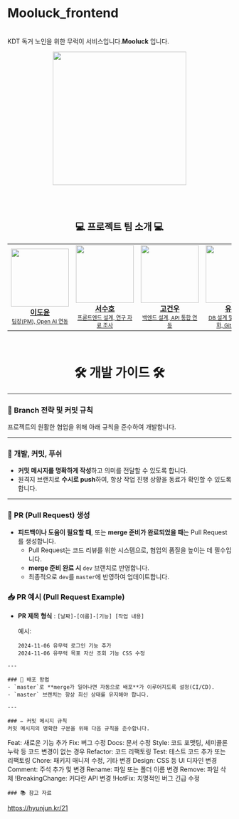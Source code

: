 # Mooluck_frontend

<br/>
KDT 독거 노인을 위한 무럭이 서비스입니다.<strong>Mooluck</strong> 입니다.
<br/>
<p align="center">
  <img src="https://github.com/user-attachments/assets/1774a899-69f2-4193-9fb2-8f7bea9867a6" width="300" height="300" />
</p>

<br/>
<br/>

<h2 align="center">💻 프로젝트 팀 소개 💻</h2>

<table align="center">
  <tr height="160px">
    <td align="center" width="150px">
      <a href="https://github.com/cheonghaa">
        <img
          src="https://avatars.githubusercontent.com/u/148474216?v=4"
          height="130px"
          width="130px"
        /><br />
        <strong>이도윤</strong><br />
        <span style="font-size:12px;">팀장(PM), Open AI 연동</span>
      </a>
    </td>
    <td align="center" width="150px">
      <a href="https://github.com/heodoong">
        <img
          src="https://avatars.githubusercontent.com/u/170384564?v=4"
          height="130px"
          width="130px"
        /><br />
        <strong>서수호</strong><br />
        <span style="font-size:12px;">프론트엔드 설계, 연구 자료 조사</span>
      </a>
    </td>
    <td align="center" width="150px">
      <a href="https://github.com/kogunwoo">
        <img
          src="https://avatars.githubusercontent.com/u/113786196?v=4"
          height="130px"
          width="130px"
        /><br />
        <strong>고건우</strong><br />
        <span style="font-size:12px;">백엔드 설계, API 통합 연동</span>
      </a>
    </td>
    <td align="center" width="150px">
      <a href="https://github.com/YooSeokHwan">
        <img
          src="https://avatars.githubusercontent.com/u/170384539?v=4"
          height="130px"
          width="130px"
        /><br />
        <strong>유석환</strong><br />
        <span style="font-size:12px;">DB 설계 및 데이터 시각화, GitHub 관리</span>
      </a>
    </td>
    <td align="center" width="150px">
      <a href="https://github.com/yeonsoo1010">
        <img
          src="https://avatars.githubusercontent.com/u/128021464?v=4"
          height="130px"
          width="130px"
        /><br />
        <strong>조연수</strong><br />
        <span style="font-size:12px;">UI/UX 디자인, 반응 애니메이션 및 인터랙션</span>
      </a>
    </td>
    <td align="center" width="150px">
      <a href="https://github.com/wpfkf4644">
        <img
          src="https://avatars.githubusercontent.com/u/170283983?v=4"
          height="130px"
          width="130px"
        /><br />
        <strong>안젤라</strong><br />
        <span style="font-size:12px;">인증 및 보안 시스템 개발, 서버 인프라 구축</span>
      </a>
    </td>
  </tr>
</table>


<br/>

<h1 align="center">🛠️ 개발 가이드 🛠️</h1>

---

### 📌 Branch 전략 및 커밋 규칙
프로젝트의 원활한 협업을 위해 아래 규칙을 준수하여 개발합니다.

---

### 🌱 개발, 커밋, 푸쉬
- **커밋 메시지를 명확하게 작성**하고 의미를 전달할 수 있도록 합니다.
- 원격지 브랜치로 **수시로 push**하여, 항상 작업 진행 상황을 동료가 확인할 수 있도록 합니다.

---

### 🔄 PR (Pull Request) 생성
- **피드백이나 도움이 필요할 때**, 또는 **merge 준비가 완료되었을 때**는 Pull Request를 생성합니다.
  - Pull Request는 코드 리뷰를 위한 시스템으로, 협업의 품질을 높이는 데 필수입니다.
  - **merge 준비 완료 시** `dev` 브랜치로 반영합니다.
  - 최종적으로 `dev`를 `master`에 반영하여 업데이트합니다.

### 📥 PR 예시 (Pull Request Example)
- **PR 제목 형식** : `[날짜]-[이름]-[기능] [작업 내용]`

  예시:
  ```
  2024-11-06 유무럭 로그인 기능 추가
  2024-11-06 유무럭 목표 자산 조회 기능 CSS 수정
 ```
---

### 🚀 배포 방법
- `master`로 **merge가 일어나면 자동으로 배포**가 이루어지도록 설정(CI/CD).
- `master` 브랜치는 항상 최신 상태를 유지해야 합니다.

---

### ✏️ 커밋 메시지 규칙
커밋 메시지의 명확한 구분을 위해 다음 규칙을 준수합니다.

```
Feat: 새로운 기능 추가
Fix: 버그 수정
Docs: 문서 수정
Style: 코드 포맷팅, 세미콜론 누락 등 코드 변경이 없는 경우
Refactor: 코드 리팩토링
Test: 테스트 코드 추가 또는 리팩토링
Chore: 패키지 매니저 수정, 기타 변경
Design: CSS 등 UI 디자인 변경
Comment: 주석 추가 및 변경
Rename: 파일 또는 폴더 이름 변경
Remove: 파일 삭제
!BreakingChange: 커다란 API 변경
!HotFix: 치명적인 버그 긴급 수정
```
### 📚 참고 자료
```
https://hyunjun.kr/21


